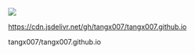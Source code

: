 ![](https://cdn.jsdelivr.net/gh/tangx007/tangx007.github.io/img/20200604163009.png)

https://cdn.jsdelivr.net/gh/tangx007/tangx007.github.io

tangx007/tangx007.github.io